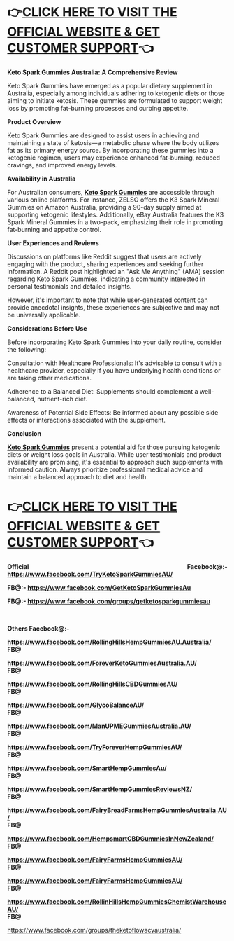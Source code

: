 <h1>👉<strong><a href="https://www.facebook.com/TryKetoSparkGummiesAU/">CLICK HERE TO VISIT THE OFFICIAL WEBSITE &amp; GET CUSTOMER SUPPORT</a>👈</strong></h1>
<p><strong>Keto Spark Gummies Australia: A Comprehensive Review</strong></p>
<p>Keto Spark Gummies have emerged as a popular dietary supplement in Australia, especially among individuals adhering to ketogenic diets or those aiming to initiate ketosis. These gummies are formulated to support weight loss by promoting fat-burning processes and curbing appetite.</p>
<p><strong>Product Overview</strong></p>
<p>Keto Spark Gummies are designed to assist users in achieving and maintaining a state of ketosis&mdash;a metabolic phase where the body utilizes fat as its primary energy source. By incorporating these gummies into a ketogenic regimen, users may experience enhanced fat-burning, reduced cravings, and improved energy levels.</p>
<p><strong>Availability in Australia</strong></p>
<p>For Australian consumers, <a href="https://www.facebook.com/TryKetoSparkGummiesAU/"><strong>Keto Spark Gummies</strong></a> are accessible through various online platforms. For instance, ZELSO offers the K3 Spark Mineral Gummies on Amazon Australia, providing a 90-day supply aimed at supporting ketogenic lifestyles. Additionally, eBay Australia features the K3 Spark Mineral Gummies in a two-pack, emphasizing their role in promoting fat-burning and appetite control.</p>
<p><strong>User Experiences and Reviews</strong></p>
<p>Discussions on platforms like Reddit suggest that users are actively engaging with the product, sharing experiences and seeking further information. A Reddit post highlighted an "Ask Me Anything" (AMA) session regarding Keto Spark Gummies, indicating a community interested in personal testimonials and detailed insights.</p>
<p>However, it's important to note that while user-generated content can provide anecdotal insights, these experiences are subjective and may not be universally applicable.</p>
<p><strong>Considerations Before Use</strong></p>
<p>Before incorporating Keto Spark Gummies into your daily routine, consider the following:</p>
<p>Consultation with Healthcare Professionals: It's advisable to consult with a healthcare provider, especially if you have underlying health conditions or are taking other medications.</p>
<p>Adherence to a Balanced Diet: Supplements should complement a well-balanced, nutrient-rich diet.</p>
<p>Awareness of Potential Side Effects: Be informed about any possible side effects or interactions associated with the supplement.</p>
<p><strong>Conclusion</strong></p>
<p><a href="https://www.facebook.com/TryKetoSparkGummiesAU/"><strong>Keto Spark Gummies</strong></a> present a potential aid for those pursuing ketogenic diets or weight loss goals in Australia. While user testimonials and product availability are promising, it's essential to approach such supplements with informed caution. Always prioritize professional medical advice and maintain a balanced approach to diet and health.</p>
<h1>👉<strong><a href="https://www.facebook.com/TryKetoSparkGummiesAU/">CLICK HERE TO VISIT THE OFFICIAL WEBSITE &amp; GET CUSTOMER SUPPORT</a>👈</strong></h1>
<p align="justify"><strong>Official Facebook@:- <a href="https://www.facebook.com/TryKetoSparkGummiesAU/">https://www.facebook.com/TryKetoSparkGummiesAU/</a></strong></p>
<p align="justify"><strong>FB@:- </strong><a href="https://www.facebook.com/GetKetoSparkGummiesAu"><strong>https://www.facebook.com/GetKetoSparkGummiesAu</strong></a></p>
<p align="justify"><strong>FB@:- </strong><a href="https://www.facebook.com/groups/getketosparkgummiesau"><strong>https://www.facebook.com/groups/getketosparkgummiesau</strong></a></p>
<p align="justify">&nbsp;</p>
<p align="justify"><strong>O</strong><strong>thers Facebook@:-</strong></p>
<p align="justify"><strong><a href="https://www.facebook.com/RollingHillsHempGummiesAU.Australia/" target="_blank">https://www.facebook.com/RollingHillsHempGummiesAU.Australia/</a><br /> FB@</strong></p>
<p align="justify"><strong><a href="https://www.facebook.com/ForeverKetoGummiesAustralia.AU/" target="_blank">https://www.facebook.com/ForeverKetoGummiesAustralia.AU/</a><br /> FB@</strong></p>
<p align="justify"><strong><a href="https://www.facebook.com/RollingHillsCBDGummiesAU/" target="_blank">https://www.facebook.com/RollingHillsCBDGummiesAU/</a><br /> FB@</strong></p>
<p align="justify"><strong><a href="https://www.facebook.com/GlycoBalanceAU/" target="_blank">https://www.facebook.com/GlycoBalanceAU/</a><br /> FB@</strong></p>
<p align="justify"><strong><a href="https://www.facebook.com/ManUPMEGummiesAustralia.AU/" target="_blank">https://www.facebook.com/ManUPMEGummiesAustralia.AU/</a><br /> FB@</strong></p>
<p align="justify"><strong><a href="https://www.facebook.com/TryForeverHempGummiesAU/" target="_blank">https://www.facebook.com/TryForeverHempGummiesAU/</a><br /> FB@</strong></p>
<p align="justify"><strong><a href="https://www.facebook.com/SmartHempGummiesAu/" target="_blank">https://www.facebook.com/SmartHempGummiesAu/</a><br /> FB@</strong></p>
<p align="justify"><strong><a href="https://www.facebook.com/SmartHempGummiesReviewsNZ/" target="_blank">https://www.facebook.com/SmartHempGummiesReviewsNZ/</a><br /> FB@</strong></p>
<p align="justify"><strong><a href="https://www.facebook.com/FairyBreadFarmsHempGummiesAustralia.AU/" target="_blank">https://www.facebook.com/FairyBreadFarmsHempGummiesAustralia.AU/</a><br /> FB@</strong></p>
<p align="justify"><strong><a href="https://www.facebook.com/HempsmartCBDGummiesInNewZealand/" target="_blank">https://www.facebook.com/HempsmartCBDGummiesInNewZealand/</a><br /> FB@</strong></p>
<p align="justify"><strong><a href="https://www.facebook.com/FairyFarmsHempGummiesAU/" target="_blank">https://www.facebook.com/FairyFarmsHempGummiesAU/</a><br /> FB@</strong></p>
<p align="justify"><strong><a href="https://www.facebook.com/FairyFarmsHempGummiesAU/" target="_blank">https://www.facebook.com/FairyFarmsHempGummiesAU/</a><br /> FB@</strong></p>
<p align="justify"><strong><a href="https://www.facebook.com/RollinHillsHempGummiesChemistWarehouseAU/" target="_blank">https://www.facebook.com/RollinHillsHempGummiesChemistWarehouseAU/</a><br /> FB@</strong></p>
<p align="justify"><a href="https://www.facebook.com/groups/theketoflowacvaustralia/" target="_blank">https://www.facebook.com/groups/theketoflowacvaustralia/</a></p>
